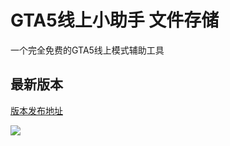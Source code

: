 # GTA5线上小助手 文件存储

一个完全免费的GTA5线上模式辅助工具

## 最新版本

[版本发布地址](https://github.com/CrazyZhang666/GTA5OnlineTools/releases)  

![](https://cdn.jsdelivr.net/gh/CrazyZhang666/BlogImages/Images/Hexo/202108142058165.png)
